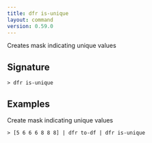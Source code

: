 ```yaml
---
title: dfr is-unique
layout: command
version: 0.59.0
---
```


Creates mask indicating unique values

## Signature

```> dfr is-unique ```

## Examples

Create mask indicating unique values
```shell
> [5 6 6 6 8 8 8] | dfr to-df | dfr is-unique
```

